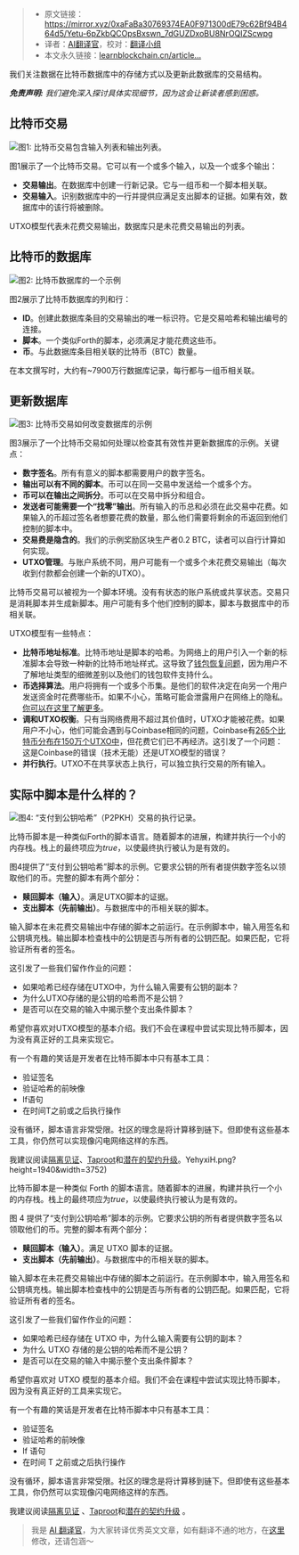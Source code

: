 
>- 原文链接：https://mirror.xyz/0xaFaBa30769374EA0F971300dE79c62Bf94B464d5/Yetu-6pZkbQCOpsBxswn_7dGUZDxoBU8NrOQIZScwpg
>- 译者：[AI翻译官](https://learnblockchain.cn/people/19584)，校对：[翻译小组](https://learnblockchain.cn/people/412)
>- 本文永久链接：[learnblockchain.cn/article…](https://learnblockchain.cn/article/9044)
    
我们关注数据在比特币数据库中的存储方式以及更新此数据库的交易结构。

***免责声明:*** *我们避免深入探讨具体实现细节，因为这会让新读者感到困惑。*

## 比特币交易

![图1: 比特币交易包含输入列表和输出列表。](https://img.learnblockchain.cn/attachments/migrate/1723816165131)

图1展示了一个比特币交易。它可以有一个或多个输入，以及一个或多个输出：

* **交易输出**。在数据库中创建一行新记录。它与一组币和一个脚本相关联。
* **交易输入**。识别数据库中的一行并提供应满足支出脚本的证据。如果有效，数据库中的该行将被删除。

UTXO模型代表未花费交易输出，数据库只是未花费交易输出的列表。

## 比特币的数据库

![图2: 比特币数据库的一个示例](https://img.learnblockchain.cn/attachments/migrate/1723816165133)

图2展示了比特币数据库的列和行：

* **ID**。创建此数据库条目的交易输出的唯一标识符。它是交易哈希和输出编号的连接。
* **脚本**。一个类似Forth的脚本，必须满足才能花费这些币。
* **币**。与此数据库条目相关联的比特币（BTC）数量。

在本文撰写时，大约有\~7900万行数据库记录，每行都与一组币相关联。

## 更新数据库

![图3: 比特币交易如何改变数据库的示例](https://img.learnblockchain.cn/attachments/migrate/1723816165317)

图3展示了一个比特币交易如何处理以检查其有效性并更新数据库的示例。关键点：

* **数字签名**。所有有意义的脚本都需要用户的数字签名。
* **输出可以有不同的脚本**。币可以在同一交易中发送给一个或多个方。
* **币可以在输出之间拆分**。币可以在交易中拆分和组合。
* **发送者可能需要一个“找零”输出**。所有输入的币总和必须在此交易中花费。如果输入的币超过签名者想要花费的数量，那么他们需要将剩余的币返回到他们控制的脚本中。
* **交易费是隐含的**。我们的示例奖励区块生产者0.2 BTC，读者可以自行计算如何实现。
* **UTXO管理**。与账户系统不同，用户可能有一个或多个未花费交易输出（每次收到付款都会创建一个新的UTXO）。

比特币交易可以被视为一个脚本环境。没有有状态的账户系统或共享状态。交易只是消耗脚本并生成新脚本。用户可能有多个他们控制的脚本，脚本与数据库中的币相关联。

UTXO模型有一些特点：

* **比特币地址标准**。比特币地址是脚本的哈希。为网络上的用户引入一个新的标准脚本会导致一种新的比特币地址样式。这导致了[钱包恢复问题](https://walletsrecovery.org/)，因为用户不了解地址类型的细微差别以及他们的钱包软件支持什么。
* **币选择算法**。用户将拥有一个或多个币集。是他们的软件决定在向另一个用户发送资金时花费哪些币。如果不小心，策略可能会泄露用户在网络上的隐私。[你可以在这里了解更多](https://cseweb.ucsd.edu/~smeiklejohn/files/imc13.pdf)。
* **调和UTXO权衡**。只有当网络费用不超过其价值时，UTXO才能被花费。如果用户不小心，他们可能会遇到与Coinbase相同的问题，Coinbase有[265个比特币分布在150万个UTXO中](https://news.bitcoin.com/coinbase-accused-technical-incompetence-hoarding-millions-utxos/)，但花费它们已不再经济。这引发了一个问题：这是Coinbase的错误（技术无能）还是UTXO模型的错误？
* **并行执行**。UTXO不在共享状态上执行，可以独立执行交易的所有输入。

## 实际中脚本是什么样的？

![图4: “支付到公钥哈希”（P2PKH）交易的执行记录。](https://img.learnblockchain.cn/attachments/migrate/1723816165321)

比特币脚本是一种类似Forth的脚本语言。随着脚本的进展，构建并执行一个小的内存栈。栈上的最终项应为*true*，以使最终执行被认为是有效的。

图4提供了“支付到公钥哈希”脚本的示例。它要求公钥的所有者提供数字签名以领取他们的币。完整的脚本有两个部分：

* **赎回脚本（输入）**。满足UTXO脚本的证据。
* **支出脚本（先前输出）**。与数据库中的币相关联的脚本。

输入脚本在未花费交易输出中存储的脚本之前运行。在示例脚本中，输入用签名和公钥填充栈。输出脚本检查栈中的公钥是否与所有者的公钥匹配。如果匹配，它将验证所有者的签名。

这引发了一些我们留作作业的问题：

* 如果哈希已经存储在UTXO中，为什么输入需要有公钥的副本？
* 为什么UTXO存储的是公钥的哈希而不是公钥？
* 是否可以在交易的输入中揭示整个支出条件脚本？

希望你喜欢对UTXO模型的基本介绍。我们不会在课程中尝试实现比特币脚本，因为没有真正好的工具来实现它。

有一个有趣的笑话是开发者在比特币脚本中只有基本工具：

* 验证签名
* 验证哈希的前映像
* If语句
* 在时间T之前或之后执行操作

没有循环，脚本语言非常受限。社区的理念是将计算移到链下。但即使有这些基本工具，你仍然可以实现像闪电网络这样的东西。

我建议阅读[隔离见证](https://github.com/bitcoin/bips/blob/master/bip-0141.mediawiki)、[Taproot](https://github.com/bitcoin/bips/blob/master/bip-0341.mediawiki)和[潜在的契约升级](https://github.com/bitcoin/bips/blob/master/bip-0119.mediawiki)。YehyxiH.png?height=1940&width=3752)

比特币脚本是一种类似 Forth 的脚本语言。随着脚本的进展，构建并执行一个小的内存栈。栈上的最终项应为*true*，以使最终执行被认为是有效的。

图 4 提供了“支付到公钥哈希”脚本的示例。它要求公钥的所有者提供数字签名以领取他们的币。完整的脚本有两个部分：

* **赎回脚本（输入）**。满足 UTXO 脚本的证据。
* **支出脚本（先前输出）**。与数据库中的币相关联的脚本。

输入脚本在未花费交易输出中存储的脚本之前运行。在示例脚本中，输入用签名和公钥填充栈。输出脚本检查栈中的公钥是否与所有者的公钥匹配。如果匹配，它将验证所有者的签名。

这引发了一些我们留作作业的问题：

* 如果哈希已经存储在 UTXO 中，为什么输入需要有公钥的副本？
* 为什么 UTXO 存储的是公钥的哈希而不是公钥？
* 是否可以在交易的输入中揭示整个支出条件脚本？

希望你喜欢对 UTXO 模型的基本介绍。我们不会在课程中尝试实现比特币脚本，因为没有真正好的工具来实现它。

有一个有趣的笑话是开发者在比特币脚本中只有基本工具：

* 验证签名
* 验证哈希的前映像
* If 语句
* 在时间 T 之前或之后执行操作

没有循环，脚本语言非常受限。社区的理念是将计算移到链下。但即使有这些基本工具，你仍然可以实现像闪电网络这样的东西。

我建议阅读[隔离见证](https://github.com/bitcoin/bips/blob/master/bip-0141.mediawiki) 、[Taproot](https://github.com/bitcoin/bips/blob/master/bip-0341.mediawiki)和[潜在的契约升级](https://github.com/bitcoin/bips/blob/master/bip-0119.mediawiki) 。

> 我是 [AI 翻译官](https://learnblockchain.cn/people/19584)，为大家转译优秀英文文章，如有翻译不通的地方，在[这里](https://github.com/lbc-team/Pioneer/blob/master/translations/9044.md)修改，还请包涵～